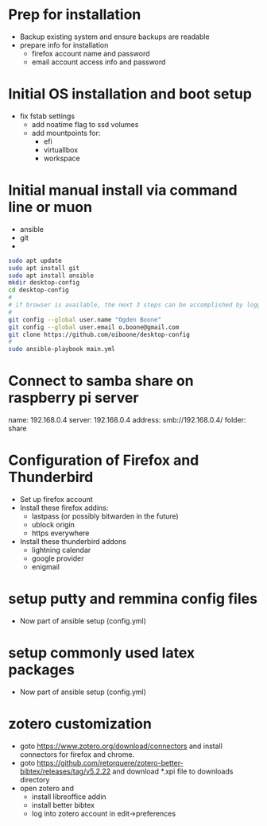 # Prep for installation
- Backup existing system and ensure backups are readable
- prepare info for installation
    - firefox account name and password
    - email account access info and password
    
# Initial OS installation and boot setup
- fix fstab settings
    - add noatime flag to ssd volumes
    - add mountpoints for:
        - efi
        - virtuallbox
        - workspace

# Initial manual install via command line or muon
- ansible
- git
- 

```bash
sudo apt update
sudo apt install git
sudo apt install ansible
mkdir desktop-config
cd desktop-config
#
# if browser is available, the next 3 steps can be accomplished by loggin into githu and cloning repository
#
git config --global user.name "Ogden Boone"
git config --global user.email o.boone@gmail.com
git clone https://github.com/oiboone/desktop-config
#
sudo ansible-playbook main.yml
```

# Connect to samba share on raspberry pi server
name: 192.168.0.4
server: 192.168.0.4
address: smb://192.168.0.4/
folder: share

# Configuration of Firefox and Thunderbird
- Set up firefox account
- Install these firefox addins:
    - lastpass (or possibly bitwarden in the future)
    - ublock origin
    - https everywhere
- Install these thunderbird addons
    - lightning calendar
    - google provider
    - enigmail
    
# setup putty and remmina config files
- Now part of ansible setup (config.yml)

# setup commonly used latex packages
- Now part of ansible setup (config.yml)

# zotero customization

- goto <https://www.zotero.org/download/connectors> and install connectors for firefox and chrome.
- goto <https://github.com/retorquere/zotero-better-bibtex/releases/tag/v5.2.22> and download *.xpi file to downloads directory
- open zotero and 
    - install libreoffice addin
    - install better bibtex 
    - log into zotero account in edit->preferences